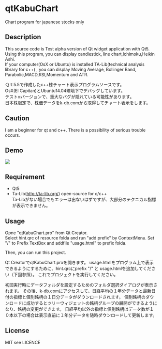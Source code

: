 # qtKabuChart
Chart program for japanese stocks only
## Description
This source code is Test alpha version of Qt widget application with Qt5.  
Using this program, you can display candlestick, line chart,Ichimoku,Heikin Ashi.  
If your computer(OsX or Ubuntu) is installed TA-Lib(technical analysis library for c++) , 
you can display Moving Average, Bollinger Band, Parabolic,MACD,RSI,Momentum and ATR.  

Ｑｔ5.5で作成したc++株チャート表示プログラムソースです。  
OsX(El Capitan)とUbuntu14.04環境下でデバッグしています。  
テストαバージョンで、重大なバグが隠れている可能性があります。  
日本株限定で、株価データをk-db.comから取得してチャート表示をします。  

## Caution
I am a beginner for qt and c++.
There is a possibility of serious trouble occurs.  

## Demo
![](https://github.com/narih/qtKabuChart/wiki/images/ceres.png)

## Requirement
- Qt5  
- Ta-Lib(http://ta-lib.org/) open-source for c/c++  
Ta-Libがない場合でもエラーは出ないはずですが、大部分のテクニカル指標が表示できません。  

## Usage
Opne "qtKabuChart.pro" from Qt Creator.  
Select hint.qrc of resource folda and run "add prefix" by ContextMenu.
Set "/" to Prefix TextBox and addfile "usage.html" to prefix folda.

Then, you can run this project.

Qt CreatorでqtKabuChart.proを開きます。
usage.htmlをプログラム上で表示できるようにするために、hint.qrcにprefix "/" と
usage.htmlを追加してください（下図参照）。
これでプロジェクトを実行してください。

初回実行時にデータフォルダを設定するためのフォルダ選択ダイアログが表示されます。
その後、k-db.comにアクセスして、日経平均の１年分データと最新日付の指標と個別銘柄の１日分データがダウンロードされます。
個別銘柄のダウンロードに成功するとツリーウィジェットの銘柄グループの展開ができるようになり、銘柄の変更ができます。
日経平均以外の指標と個別銘柄はデータ数が１０本以下の場合は表示直前に１年分データを随時ダウンロードして更新します。





## License
MIT see LICENCE
